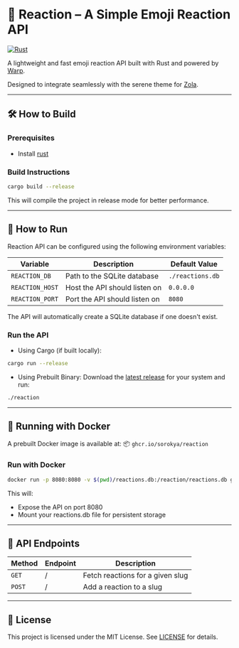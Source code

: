 # 🚀 Reaction – A Simple Emoji Reaction API

[![Rust](https://github.com/sorokya/reaction/actions/workflows/rust.yml/badge.svg?branch=master)](https://github.com/sorokya/reaction/actions/workflows/rust.yml)

A lightweight and fast emoji reaction API built with Rust and powered by [Warp](https://crates.io/crates/warp).

Designed to integrate seamlessly with the serene theme for [Zola](https://www.getzola.org/).

---


## 🛠️ How to Build

### Prerequisites

- Install [rust](https://rustup.rs)

### Build Instructions

```sh
cargo build --release
```

This will compile the project in release mode for better performance.

---

## 🚀 How to Run

Reaction API can be configured using the following environment variables:

| **Variable**    | **Description**               | **Default Value** |
|-----------------|-------------------------------|-------------------|
| `REACTION_DB`   | Path to the SQLite database   | `./reactions.db`  |
| `REACTION_HOST` | Host the API should listen on | `0.0.0.0`         |
| `REACTION_PORT` | Port the API should listen on | `8080`            |

The API will automatically create a SQLite database if one doesn't exist.

### Run the API

- Using Cargo (if built locally):
```sh
cargo run --release
```

- Using Prebuilt Binary:
Download the [latest release](https://github.com/sorokya/reaction/releases/latest) for your system and run:
```sh
./reaction
```

---

## 🐳 Running with Docker

A prebuilt Docker image is available at:
📦 `ghcr.io/sorokya/reaction`

### Run with Docker

```sh
docker run -p 8080:8080 -v $(pwd)/reactions.db:/reaction/reactions.db ghcr.io/sorokya/reaction:master
```

This will:
- Expose the API on port 8080
- Mount your reactions.db file for persistent storage

---

## 📜 API Endpoints

| **Method** | **Endpoint** | **Description**                  |
|------------|--------------|----------------------------------|
| `GET`      | /            | Fetch reactions for a given slug |
| `POST`     | /            | Add a reaction to a slug         |

---

## 📄 License

This project is licensed under the MIT License. See [LICENSE](https://github.com/sorokya/reaction/blob/master/LICENSE.txt) for details.
